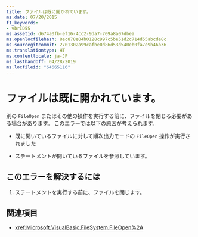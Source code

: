 ```yaml
---
title: ファイルは既に開かれています。
ms.date: 07/20/2015
f1_keywords:
- vbrID55
ms.assetid: d674a0fb-ef16-4cc2-9da7-709a8a07dbea
ms.openlocfilehash: 8ec878e04b0128c997c5be51d2c714d55abcde8c
ms.sourcegitcommit: 2701302a99cafbe0d86d53d540eb0fa7e9b46b36
ms.translationtype: HT
ms.contentlocale: ja-JP
ms.lasthandoff: 04/28/2019
ms.locfileid: "64665116"
---
```

# <a name="file-already-open"></a>ファイルは既に開かれています。
別の `FileOpen` またはその他の操作を実行する前に、ファイルを閉じる必要がある場合があります。 このエラーでは以下の原因が考えられます。  
  
- 既に開いているファイルに対して順次出力モードの `FileOpen` 操作が実行されました  
  
- ステートメントが開いているファイルを参照しています。  
  
## <a name="to-correct-this-error"></a>このエラーを解決するには  
  
1. ステートメントを実行する前に、ファイルを閉じます。  
  
## <a name="see-also"></a>関連項目

- <xref:Microsoft.VisualBasic.FileSystem.FileOpen%2A>
